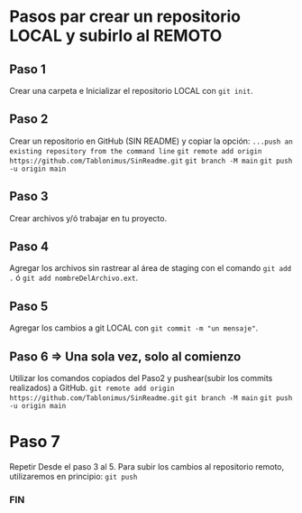 # Pasos par crear un repositorio LOCAL y subirlo al REMOTO

## Paso 1 
Crear una carpeta e Inicializar el repositorio LOCAL con `git init`.

## Paso 2 
Crear un repositorio en GitHub (SIN README) y copiar la opción:
`...push an existing repository from the command line`
`git remote add origin https://github.com/Tablonimus/SinReadme.git`
`git branch -M main`
`git push -u origin main`

## Paso 3
Crear archivos y/ó trabajar en tu proyecto.

## Paso 4 
Agregar los archivos sin rastrear al área de staging con el comando `git add .` ó `git add nombreDelArchivo.ext`.

## Paso 5
Agregar los cambios a git LOCAL con `git commit -m "un mensaje"`.

## Paso 6 => Una sola vez, solo al comienzo
Utilizar los comandos copiados del Paso2 y pushear(subir los commits realizados) a GitHub.
`git remote add origin https://github.com/Tablonimus/SinReadme.git`
`git branch -M main`
`git push -u origin main`

# Paso 7
Repetir Desde el paso 3 al 5.
Para subir los cambios al repositorio remoto, utilizaremos en principio:
`git push`

### FIN